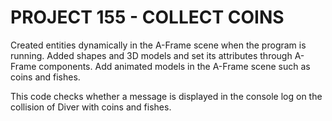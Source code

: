 # PROJECT 155 - COLLECT COINS


Created entities dynamically in the A-Frame scene when the program is running. Added shapes and 3D models and set its attributes through A-Frame components. Add animated models in the A-Frame scene such as coins and fishes.

This code checks whether a message is displayed in the console log on the collision of Diver with coins and fishes.

